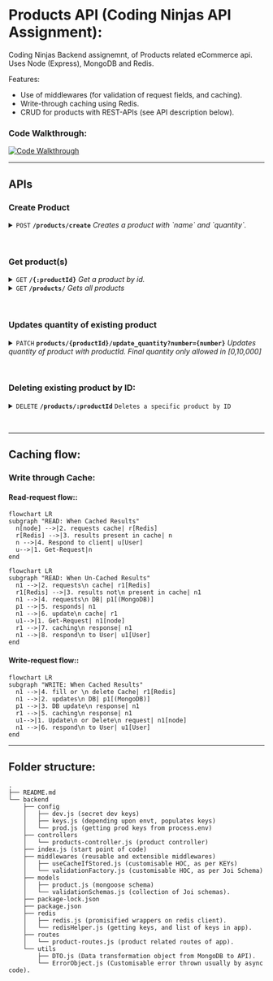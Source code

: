 # Products API (Coding Ninjas API Assignment):

Coding Ninjas Backend assignemnt, of Products related eCommerce api. Uses Node (Express), MongoDB and Redis.

Features:
- Use of middlewares (for validation of request fields, and caching).
- Write-through caching using Redis.
- CRUD for products with REST-APIs (see API description below).


### **Code Walkthrough:** 

[![Code Walkthrough](https://img.youtube.com/vi/CN4HpTUrV2E/maxresdefault.jpg)](https://youtu.be/CN4HpTUrV2E)


------------------------------------------------------------------------------------------
## APIs
### Create Product
<p>
<details>
 <summary><code>POST</code> <code><b>/products/create</b></code> <i>Creates a product with `name` and `quantity`.</i></summary>

##### Body Parameters

> | param      |  type     | data type               | description                                                           |
> |-----------|-----------|-------------------------|-----------------------------------------------------------------------|
> | name      |  required | string   | non empty name of product  |
> | quantity      |  required | number   | number in range [0,10,000]  |

##### Example URL

> ```javascript
>  https://products-api-ux8g.onrender.com/products/create
> ```

</details>
</p></br>

### Get product(s)
<p>
<details>
 <summary><code>GET</code> <code><b>/{:productId}</b></code> <i>Get a product by id.</i></summary>

##### Path Parameters: /products/:productId

> | path-param      |  type     | data type               | description                                                           |
> |-----------|-----------|-------------------------|-----------------------------------------------------------------------|
> | productId      |  required | mongoDb.ObjectId   | id of product  |

##### Example URL

> ```javascript
>  https://products-api-ux8g.onrender.com/products/640e382a014d5341380a599a
> ```

</details>

<details>
 <summary><code>GET</code> <code><b>/products/</b></code> <i>Gets all products</i></summary>

##### Example cURL

> ```javascript
>  https://products-api-ux8g.onrender.com/products/
> ```

</details>
</p></br>

### Updates quantity of existing product

<p><details>
  <summary><code>PATCH</code> <code><b>products/{productId}/update_quantity?number={number}</b></code> <i>Updates quantity of product with productId. Final quantity only allowed in [0,10,000]</i></summary>

##### Path Params

> | name              |  type     | data type      | description                         |
> |-------------------|-----------|----------------|-------------------------------------|
> | `productId` |  required | MongoDB.OjecttId   | MongoDB unique Id of product        |
> | `number` |  required | number   | Number to add or substract to updated quantity. In range [-10_000,10_000].        |

##### Example URL

> ```javascript
>  http://localhost:8001/products/640e382a014d5341380a599a/update_quantity?number=20
> ```

</details></p></br>

### Deleting existing product by ID:

<p><details>
  <summary><code>DELETE</code> <code><b>/products/:productId</b></code> <code>Deletes a specific product by ID</code></summary>

##### Path Parameters: /products/:productId

> | path-param      |  type     | data type               | description                                                           |
> |-----------|-----------|-------------------------|-----------------------------------------------------------------------|
> | productId      |  required | mongoDb.ObjectId   | id of product  |

##### Example URL

> ```javascript
>  http://localhost:8001/products/640e382a014d5341380a599a
> ```

</details></p></br>

------------------------------------------------------------------------------------------

## Caching flow:

### **Write through Cache**: 
#### **Read-request flow:**:
```mermaid
flowchart LR
subgraph "READ: When Cached Results"
  n[node] -->|2. requests cache| r[Redis]
  r[Redis] -->|3. results present in cache| n
  n -->|4. Respond to client| u[User]
  u-->|1. Get-Request|n
end
```
```mermaid
flowchart LR
subgraph "READ: When Un-Cached Results"
  n1 -->|2. requests\n cache| r1[Redis]  
  r1[Redis] -->|3. results not\n present in cache| n1
  n1 -->|4. requests\n DB| p1[(MongoDB)]
  p1 -->|5. responds| n1
  n1 -->|6. update\n cache| r1
  u1-->|1. Get-Request| n1[node]
  r1 -->|7. caching\n response| n1
  n1 -->|8. respond\n to User| u1[User]
end
```
#### **Write-request flow:**:
```mermaid
flowchart LR
subgraph "WRITE: When Cached Results"  
  n1 -->|4. fill or \n delete Cache| r1[Redis]
  n1 -->|2. updates\n DB| p1[(MongoDB)]
  p1 -->|3. DB update\n response| n1
  r1 -->|5. caching\n response| n1
  u1-->|1. Update\n or Delete\n request| n1[node]
  n1 -->|6. respond\n to User| u1[User]
end
```
---

## Folder structure:

```
.
├── README.md
└── backend
    ├── config
    │   ├── dev.js (secret dev keys)
    │   ├── keys.js (depending upon envt, populates keys)
    │   └── prod.js (getting prod keys from process.env)
    ├── controllers
    │   └── products-controller.js (product controller)
    ├── index.js (start point of code)
    ├── middlewares (reusable and extensible middlewares)
    │   ├── useCacheIfStored.js (customisable HOC, as per KEYs)
    │   └── validationFactory.js (customisable HOC, as per Joi Schema)
    ├── models
    │   ├── product.js (mongoose schema)
    │   └── validationSchemas.js (collection of Joi schemas).
    ├── package-lock.json
    ├── package.json
    ├── redis
    │   ├── redis.js (promisified wrappers on redis client).
    │   └── redisHelper.js (getting keys, and list of keys in app).
    ├── routes
    │   └── product-routes.js (product related routes of app).
    └── utils
        ├── DTO.js (Data transformation object from MongoDB to API).
        └── ErrorObject.js (Customisable error thrown usually by async code).
```
